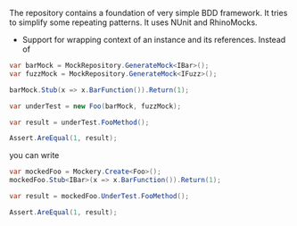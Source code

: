 The repository contains a foundation of very simple BDD framework. It tries to simplify some repeating patterns.
It uses NUnit and RhinoMocks.

* Support for wrapping context of an instance and its references. Instead of

```C#
var barMock = MockRepository.GenerateMock<IBar>();
var fuzzMock = MockRepository.GenerateMock<IFuzz>();

barMock.Stub(x => x.BarFunction()).Return(1);

var underTest = new Foo(barMock, fuzzMock);

var result = underTest.FooMethod();

Assert.AreEqual(1, result);
```

you can write

```C#
var mockedFoo = Mockery.Create<Foo>();
mockedFoo.Stub<IBar>(x => x.BarFunction()).Return(1);

var result = mockedFoo.UnderTest.FooMethod();

Assert.AreEqual(1, result);
```
